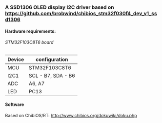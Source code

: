
### A SSD1306 OLED display I2C driver based on https://github.com/brobwind/chibios_stm32f030f4_dev_v1_ssd1306 

#### Hardware requirements:
###### STM32F103C8T6 board

| Device | configuration            |
| ------ | ------------------------ |
| MCU    | STM32F103C8T6            |
| I2C1   | SCL - B7, SDA - B6       |
| ADC	 | A6, A7                   |
| LED    | PC13                     |

#### Software
Based on ChibiOS/RT: http://www.chibios.org/dokuwiki/doku.php
